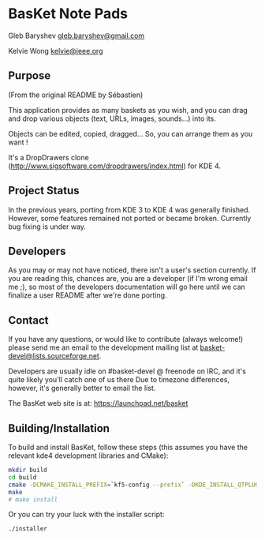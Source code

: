 BasKet Note Pads
================
Gleb Baryshev <gleb.baryshev@gmail.com>

Kelvie Wong <kelvie@ieee.org>

Purpose
-------
(From the original README by Sébastien)

This application provides as many baskets as you wish, and you can drag and drop
various objects (text, URLs, images, sounds...)  into its.

Objects can be edited, copied, dragged... So, you can arrange them as you want !

It's a DropDrawers clone (http://www.sigsoftware.com/dropdrawers/index.html) for
KDE 4.

Project Status
--------------
In the previous years, porting from KDE 3 to KDE 4 was generally finished.
However, some features remained not ported or became broken. Currently bug
fixing is under way.

Developers
-----------
As you may or may not have noticed, there isn't a user's section currently.
If you are reading this, chances are, you are a developer (if I'm wrong email me
;), so most of the developers documentation will go here until we can finalize a
user README after we're done porting.


Contact
-------
If you have any questions, or would like to contribute (always welcome!) please
send me an email to the  development mailing list at
basket-devel@lists.sourceforge.net.

Developers are usually idle on #basket-devel @ freenode on IRC, and it's quite
likely you'll catch one of us there Due to timezone differences, however, it's
generally better to email the list.

The BasKet web site is at:
https://launchpad.net/basket


Building/Installation
----------------------

To build and install BasKet, follow these steps (this assumes you have the relevant
kde4 development libraries and CMake):

```bash
mkdir build
cd build
cmake -DCMAKE_INSTALL_PREFIX=`kf5-config --prefix` -DKDE_INSTALL_QTPLUGINDIR=`qtpaths --plugin-dir` ..
make
# make install
```

Or you can try your luck with the installer script:

 `./installer`
